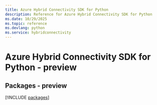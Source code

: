```yaml
---
title: Azure Hybrid Connectivity SDK for Python
description: Reference for Azure Hybrid Connectivity SDK for Python
ms.date: 10/29/2025
ms.topic: reference
ms.devlang: python
ms.service: hybridconnectivity
---
```

# Azure Hybrid Connectivity SDK for Python - preview
## Packages - preview
[!INCLUDE [packages](hybrid-connectivity-index.md)]